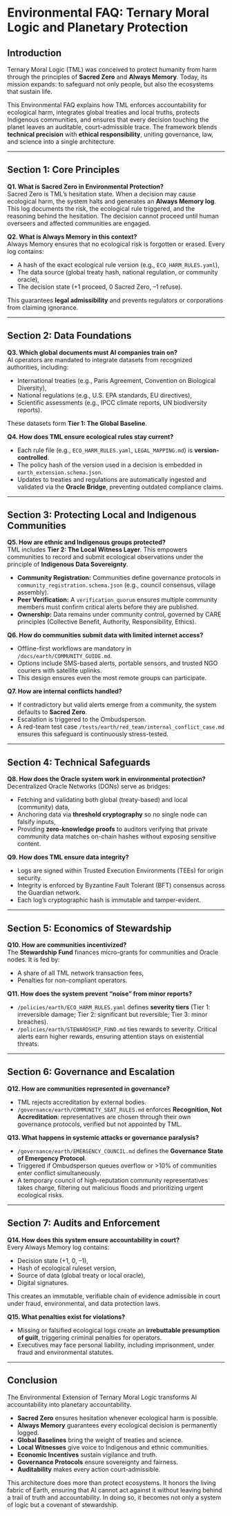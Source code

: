 # Environmental FAQ: Ternary Moral Logic and Planetary Protection

## Introduction  

Ternary Moral Logic (TML) was conceived to protect humanity from harm through the principles of **Sacred Zero** and **Always Memory**. Today, its mission expands: to safeguard not only people, but also the ecosystems that sustain life.  

This Environmental FAQ explains how TML enforces accountability for ecological harm, integrates global treaties and local truths, protects Indigenous communities, and ensures that every decision touching the planet leaves an auditable, court-admissible trace. The framework blends **technical precision** with **ethical responsibility**, uniting governance, law, and science into a single architecture.  

---

## Section 1: Core Principles  

**Q1. What is Sacred Zero in Environmental Protection?**  
Sacred Zero is TML’s hesitation state. When a decision may cause ecological harm, the system halts and generates an **Always Memory log**. This log documents the risk, the ecological rule triggered, and the reasoning behind the hesitation. The decision cannot proceed until human overseers and affected communities are engaged.  

**Q2. What is Always Memory in this context?**  
Always Memory ensures that no ecological risk is forgotten or erased. Every log contains:  
- A hash of the exact ecological rule version (e.g., `ECO_HARM_RULES.yaml`),  
- The data source (global treaty hash, national regulation, or community oracle),  
- The decision state (+1 proceed, 0 Sacred Zero, –1 refuse).  

This guarantees **legal admissibility** and prevents regulators or corporations from claiming ignorance.  

---

## Section 2: Data Foundations  

**Q3. Which global documents must AI companies train on?**  
AI operators are mandated to integrate datasets from recognized authorities, including:  
- International treaties (e.g., Paris Agreement, Convention on Biological Diversity),  
- National regulations (e.g., U.S. EPA standards, EU directives),  
- Scientific assessments (e.g., IPCC climate reports, UN biodiversity reports).  

These datasets form **Tier 1: The Global Baseline**.  

**Q4. How does TML ensure ecological rules stay current?**  
- Each rule file (e.g., `ECO_HARM_RULES.yaml`, `LEGAL_MAPPING.md`) is **version-controlled**.  
- The policy hash of the version used in a decision is embedded in `earth_extension.schema.json`.  
- Updates to treaties and regulations are automatically ingested and validated via the **Oracle Bridge**, preventing outdated compliance claims.  

---

## Section 3: Protecting Local and Indigenous Communities  

**Q5. How are ethnic and Indigenous groups protected?**  
TML includes **Tier 2: The Local Witness Layer**. This empowers communities to record and submit ecological observations under the principle of **Indigenous Data Sovereignty**.  

- **Community Registration:** Communities define governance protocols in `community_registration.schema.json` (e.g., council consensus, village assembly).  
- **Peer Verification:** A `verification_quorum` ensures multiple community members must confirm critical alerts before they are published.  
- **Ownership:** Data remains under community control, governed by CARE principles (Collective Benefit, Authority, Responsibility, Ethics).  

**Q6. How do communities submit data with limited internet access?**  
- Offline-first workflows are mandatory in `/docs/earth/COMMUNITY_GUIDE.md`.  
- Options include SMS-based alerts, portable sensors, and trusted NGO couriers with satellite uplinks.  
- This design ensures even the most remote groups can participate.  

**Q7. How are internal conflicts handled?**  
- If contradictory but valid alerts emerge from a community, the system defaults to **Sacred Zero**.  
- Escalation is triggered to the Ombudsperson.  
- A red-team test case `/tests/earth/red_team/internal_conflict_case.md` ensures this safeguard is continuously stress-tested.  

---

## Section 4: Technical Safeguards  

**Q8. How does the Oracle system work in environmental protection?**  
Decentralized Oracle Networks (DONs) serve as bridges:  
- Fetching and validating both global (treaty-based) and local (community) data,  
- Anchoring data via **threshold cryptography** so no single node can falsify inputs,  
- Providing **zero-knowledge proofs** to auditors verifying that private community data matches on-chain hashes without exposing sensitive content.  

**Q9. How does TML ensure data integrity?**  
- Logs are signed within Trusted Execution Environments (TEEs) for origin security.  
- Integrity is enforced by Byzantine Fault Tolerant (BFT) consensus across the Guardian network.  
- Each log’s cryptographic hash is immutable and tamper-evident.  

---

## Section 5: Economics of Stewardship  

**Q10. How are communities incentivized?**  
The **Stewardship Fund** finances micro-grants for communities and Oracle nodes. It is fed by:  
- A share of all TML network transaction fees,  
- Penalties for non-compliant operators.  

**Q11. How does the system prevent “noise” from minor reports?**  
- `/policies/earth/ECO_HARM_RULES.yaml` defines **severity tiers** (Tier 1: irreversible damage; Tier 2: significant but reversible; Tier 3: minor breaches).  
- `/policies/earth/STEWARDSHIP_FUND.md` ties rewards to severity. Critical alerts earn higher rewards, ensuring attention stays on existential threats.  

---

## Section 6: Governance and Escalation  

**Q12. How are communities represented in governance?**  
- TML rejects accreditation by external bodies.  
- `/governance/earth/COMMUNITY_SEAT_RULES.md` enforces **Recognition, Not Accreditation**: representatives are chosen through their own governance protocols, verified but not appointed by TML.  

**Q13. What happens in systemic attacks or governance paralysis?**  
- `/governance/earth/EMERGENCY_COUNCIL.md` defines the **Governance State of Emergency Protocol**.  
- Triggered if Ombudsperson queues overflow or >10% of communities enter conflict simultaneously.  
- A temporary council of high-reputation community representatives takes charge, filtering out malicious floods and prioritizing urgent ecological risks.  

---

## Section 7: Audits and Enforcement  

**Q14. How does this system ensure accountability in court?**  
Every Always Memory log contains:  
- Decision state (+1, 0, –1),  
- Hash of ecological ruleset version,  
- Source of data (global treaty or local oracle),  
- Digital signatures.  

This creates an immutable, verifiable chain of evidence admissible in court under fraud, environmental, and data protection laws.  

**Q15. What penalties exist for violations?**  
- Missing or falsified ecological logs create an **irrebuttable presumption of guilt**, triggering criminal penalties for operators.  
- Executives may face personal liability, including imprisonment, under fraud and environmental statutes.  

---

## Conclusion  

The Environmental Extension of Ternary Moral Logic transforms AI accountability into planetary accountability.  

- **Sacred Zero** ensures hesitation whenever ecological harm is possible.  
- **Always Memory** guarantees every ecological decision is permanently logged.  
- **Global Baselines** bring the weight of treaties and science.  
- **Local Witnesses** give voice to Indigenous and ethnic communities.  
- **Economic Incentives** sustain vigilance and truth.  
- **Governance Protocols** ensure sovereignty and fairness.  
- **Auditability** makes every action court-admissible.  

This architecture does more than protect ecosystems. It honors the living fabric of Earth, ensuring that AI cannot act against it without leaving behind a trail of truth and accountability. In doing so, it becomes not only a system of logic but a covenant of stewardship.